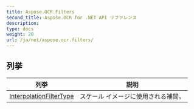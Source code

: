 ```yaml
---
title: Aspose.OCR.Filters
second_title: Aspose.OCR for .NET API リファレンス
description: 
type: docs
weight: 20
url: /ja/net/aspose.ocr.filters/
---
```



## 列挙

| 列挙 | 説明 |
| --- | --- |
| [InterpolationFilterType](./interpolationfiltertype/) | スケール イメージに使用される補間。 |


